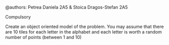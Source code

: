 @authors: Petrea Daniela 2A5 & Stoica Dragos-Stefan 2A5

Compulsory

Create an object oriented model of the problem.
You may assume that there are 10 tiles for each letter in the alphabet and each letter is worth a random number of points (between 1 and 10)
